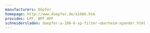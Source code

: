 ```yaml
---
manufacturers: Döpfer
homepage: http://www.doepfer.de/a1066.htm
provides: LPF, BPF HPF
schneidersladen: doepfer-a-106-6-xp-filter-oberheim-xpander.html
---
```


